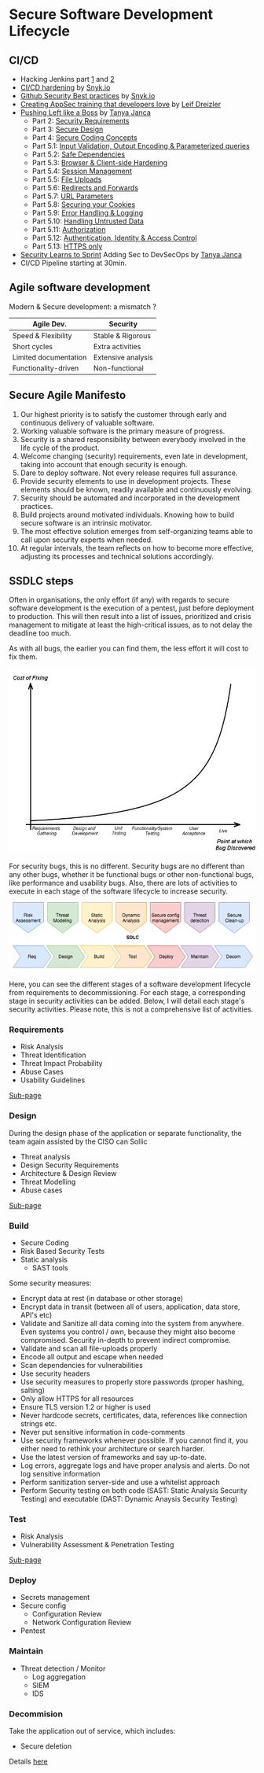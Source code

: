 # Secure Software Development Lifecycle


## CI/CD

* Hacking Jenkins part [1](https://blog.orange.tw/2019/01/hacking-jenkins-part-1-play-with-dynamic-routing.html) and [2](http://blog.orange.tw/2019/02/abusing-meta-programming-for-unauthenticated-rce.html)
* [CI/CD hardening](https://snyk.io/blog/so-you-think-your-ci-cd-environment-is-secure/) by [Snyk.io](https://snyk.io)
* [Github Security Best practices](https://snyk.io/blog/ten-git-hub-security-best-practices/) by [Snyk.io](https://snyk.io)
* [Creating AppSec training that developers love](https://www.youtube.com/watch?v=cnz4X3yoI08) by [Leif Dreizler](https://twitter.com/leifdreizler)
* [Pushing Left like a Boss](https://code.likeagirl.io/pushing-left-like-a-boss-part-1-80f1f007da95) by [Tanya Janca](https://twitter.com/shehackspurple)
  * Part 2: [Security Requirements](https://code.likeagirl.io/pushing-left-like-a-boss-part-2-security-requirements-a71b86f6dd3f)
  * Part 3: [Secure Design](https://code.likeagirl.io/pushing-left-like-a-boss-part-3-secure-design-16d729453afa)
  * Part 4: [Secure Coding Concepts](https://code.likeagirl.io/pushing-left-like-a-boss-part-4-secure-coding-3a544dd30e20)
  * Part 5.1: [Input Validation, Output Encoding & Parameterized queries](https://code.likeagirl.io/pushing-left-like-a-boss-part-5-1-input-validation-output-encoding-and-parameterized-queries-ad1d4e7136c9)
  * Part 5.2: [Safe Dependencies](https://code.likeagirl.io/pushing-left-like-a-boss-part-5-2-use-safe-dependencies-5bda811506)
  * Part 5.3: [Browser & Client-side Hardening](https://code.likeagirl.io/pushing-left-like-a-boss-part-5-3-browser-and-client-side-hardening-e7bdd6596ab3)
  * Part 5.4: [Session Management](https://code.likeagirl.io/pushing-left-like-a-boss-part-5-4-session-management-ad441942511c)
  * Part 5.5: [File Uploads](https://code.likeagirl.io/pushing-left-like-a-boss-part-5-5-file-uploads-c2b1ee17f2d6)
  * Part 5.6: [Redirects and Forwards](https://code.likeagirl.io/pushing-left-like-a-boss-part-5-6-redirects-and-forwards-3d97bf46609c)
  * Part 5.7: [URL Parameters](https://code.likeagirl.io/pushing-left-like-a-boss-part-5-7-url-parameters-ac77c83b3d10)
  * Part 5.8: [Securing your Cookies](https://code.likeagirl.io/pushing-left-like-a-boss-part-5-8-securing-your-cookies-1c4391b10f88)
  * Part 5.9: [Error Handling & Logging](https://code.likeagirl.io/pushing-left-like-a-boss-part-5-9-error-handling-and-logging-28e9b8267c56)
  * Part 5.10: [Handling Untrusted Data](https://code.likeagirl.io/pushing-left-like-a-boss-part-5-10-untrusted-data-786b857255e0)
  * Part 5.11: [Authorization](https://code.likeagirl.io/pushing-left-like-a-boss-part-5-11-authorization-authz-58d81d387536)
  * Part 5.12: [Authentication, Identity & Access Control](https://code.likeagirl.io/pushing-left-like-a-boss-part-5-12-authentication-authn-identity-and-access-control-165cd2f23110)
  * Part 5.13: [HTTPS only](https://code.likeagirl.io/pushing-left-like-a-boss-part-5-13-https-only-e4fd3b881519)
 * [Security Learns to Sprint](https://www.youtube.com/watch?v=g3wCiEEiZmI) Adding Sec to DevSecOps by [Tanya Janca](https://twitter.com/shehackspurple)
* CI/CD Pipeline [](https://www.facebook.com/WIALondon/videos/483256762218355/) starting at 30min.

## Agile software development

Modern & Secure development: a mismatch ?

| Agile Dev.            | Security              |
|-----------------------|-----------------------|
| Speed & Flexibility   | Stable & Rigorous     |  
| Short cycles          | Extra activities      |
| Limited documentation | Extensive analysis    |
| Functionality-driven  | Non-functional        |


## Secure Agile Manifesto

1. Our highest priority is to satisfy the customer through early and continuous delivery of valuable software.
2. Working valuable software is the primary measure of progress.
3. Security is a shared responsibility between everybody involved in the life cycle of the product.
4. Welcome changing (security) requirements, even late in development, taking into account that enough security is enough.
5. Dare to deploy software. Not every release requires full assurance.
6. Provide security elements to use in development projects. These elements should be known, readily available and continuously evolving.
7. Security should be automated and incorporated in the development practices.
8. Build projects around motivated individuals. Knowing how to build secure software is an intrinsic motivator.
9. The most effective solution emerges from self-organizing teams able to call upon security experts when needed.
10. At regular intervals, the team reflects on how to become more effective, adjusting its processes and technical solutions accordingly.



## SSDLC steps

Often in organisations, the only effort (if any) with regards to secure software development is the execution of a pentest, just before deployment to production. This will then result into a list of issues, prioritized and crisis management to mitigate at least the high-critical issues, as to not delay the deadline too much.

As with all bugs, the earlier you can find them, the less effort it will cost to fix them.

![](../../../publications/presentation/pics/bug_cost.jpg)

For security bugs, this is no different. Security bugs are no different than any other bugs, whether it be functional bugs or other non-functional bugs, like performance and usability bugs. Also, there are lots of activities to execute in each stage of the software lifecycle to increase security.

![](SSDLC_process_steps.png)

Here, you can see the different stages of a software development lifecycle from requirements to decommissioning. For each stage, a corresponding stage in security activities can be added. Below, I will detail each stage's security activities. Please note, this is not a comprehensive list of activities. 

### Requirements
* Risk Analysis
* Threat Identification
* Threat Impact Probability
* Abuse Cases
* Usability Guidelines

[Sub-page](security_requirements.md)

### Design

During the design phase of the application or separate functionality, the team again assisted by the CISO can Sollic
* Threat analysis
* Design Security Requirements
* Architecture & Design Review
* Threat Modelling
* Abuse cases

[Sub-page](secure_design.md)

### Build
* Secure Coding
* Risk Based Security Tests
* Static analysis
  * SAST tools

Some security measures:
* Encrypt data at rest (in database or other storage)
* Encrypt data in transit (between all of users, application, data store, API's etc)
* Validate and Sanitize all data coming into the system from anywhere. Even systems you control / own, because they might also become compromised. Security in-depth to prevent indirect compromise.
* Validate and scan all file-uploads properly
* Encode all output and escape when needed
* Scan dependencies for vulnerabilities
* Use security headers
* Use security measures to properly store passwords (proper hashing, salting)
* Only allow HTTPS for all resources
* Ensure TLS version 1.2 or higher is used
* Never hardcode secrets, certificates, data, references like connection strings etc.
* Never put sensitive information in code-comments
* Use security frameworks whenever possible. If you cannot find it, you either need to rethink your architecture or search harder.
* Use the latest version of frameworks and say up-to-date.
* Log errors, aggregate logs and have proper analysis and alerts. Do not log sensitive information
* Perform sanitization server-side and use a whitelist approach
* Perform Security testing on both code (SAST: Static Analysis Security Testing) and executable (DAST: Dynamic Anaysis Security Testing)


### Test
* Risk Analysis
* Vulnerability Assessment & Penetration Testing

[Sub-page](secure_test.md)

### Deploy
* Secrets management
* Secure config
  * Configuration Review
  * Network Configuration Review 
* Pentest

### Maintain

* Threat detection / Monitor
  * Log aggregation
  * SIEM
  * IDS

### Decommision

Take the application out of service, which includes:

* Secure deletion
 
Details [here](secure_decommission.md) 